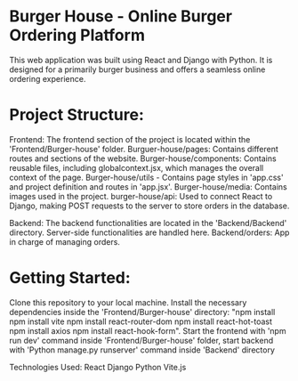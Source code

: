# Burger House - Online Burger Ordering Platform

This web application was built using React and Django with Python. It is designed for a primarily burger business and offers a seamless online ordering experience.

# Project Structure:

Frontend: The frontend section of the project is located within the 'Frontend/Burger-house' folder. Burguer-house/pages: Contains different routes and sections of the website. Burger-house/components: Contains reusable files, including globalcontext.jsx, which manages the overall context of the page. Burger-house/utils - Contains page styles in 'app.css' and project definition and routes in 'app.jsx'. Burger-house/media: Contains images used in the project. burger-house/api: Used to connect React to Django, making POST requests to the server to store orders in the database.

Backend: The backend functionalities are located in the 'Backend/Backend' directory. Server-side functionalities are handled here. Backend/orders: App in charge of managing orders.

# Getting Started:
Clone this repository to your local machine. Install the necessary dependencies inside the 'Frontend/Burger-house' directory: "npm install npm install vite npm install react-router-dom npm install react-hot-toast npm install axios npm install react-hook-form". Start the frontend with 'npm run dev' command inside 'Frontend/Burger-house' folder, start backend with 'Python manage.py runserver' command inside 'Backend' directory

Technologies Used:
React Django Python Vite.js
